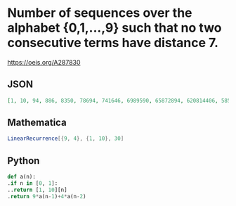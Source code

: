 # Number of sequences over the alphabet \{0,1,\.\.\.,9\} such that no two consecutive terms have distance 7\.
https://oeis.org/A287830
## JSON
```JSON
[1, 10, 94, 886, 8350, 78694, 741646, 6989590, 65872894, 620814406, 5850821230, 55140648694, 519669123166, 4897584703270, 46156938822094, 435002788211926, 4099652849195710, 38636886795609094, 364130592557264686, 3431722880197818550, 32342028292009425694]
```
## Mathematica
```Mathematica
LinearRecurrence[{9, 4}, {1, 10}, 30]
```
## Python
```Python
def a(n):
.if n in [0, 1]:
..return [1, 10][n]
.return 9*a(n-1)+4*a(n-2)
```
